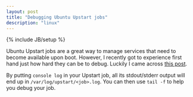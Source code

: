 ```yaml
---
layout: post
title: "Debugging Ubuntu Upstart jobs"
description: "linux"
---
```

{% include JB/setup %}

Ubuntu Upstart jobs are a great way to manage services that need to become available upon boot. However, I recently got to experience first hand just how hard they can be to debug. Luckily I came across [this post](http://askubuntu.com/a/116058).

By putting `console log` in your Upstart job, all its stdout/stderr output will end up in `/var/log/upstart/<job>.log`. You can then use `tail -f` to help you debug your job.
